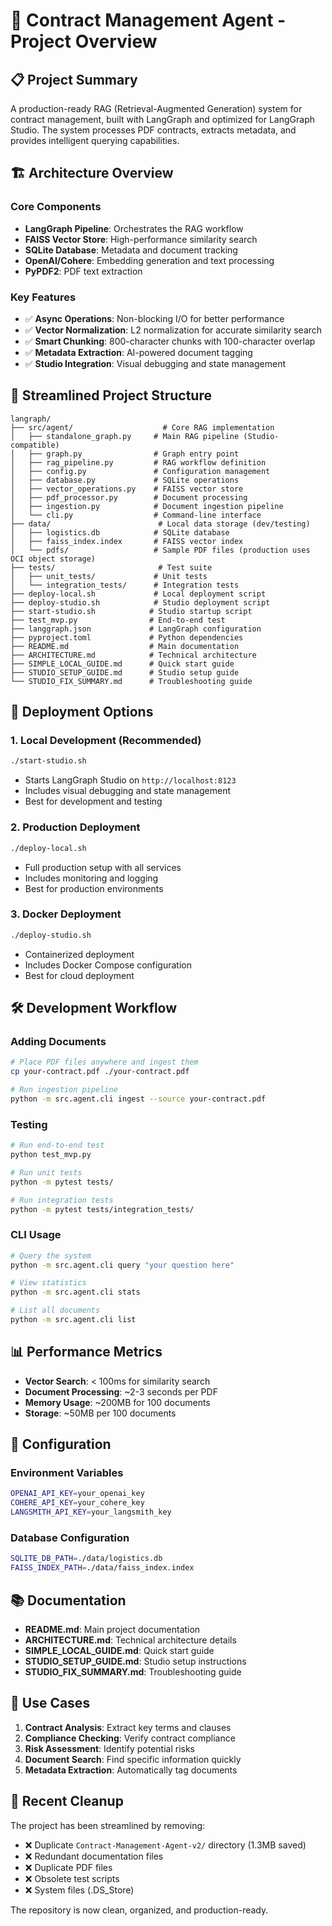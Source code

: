 # 🎯 Contract Management Agent - Project Overview

## 📋 **Project Summary**

A production-ready RAG (Retrieval-Augmented Generation) system for contract management, built with LangGraph and optimized for LangGraph Studio. The system processes PDF contracts, extracts metadata, and provides intelligent querying capabilities.

## 🏗️ **Architecture Overview**

### **Core Components**
- **LangGraph Pipeline**: Orchestrates the RAG workflow
- **FAISS Vector Store**: High-performance similarity search
- **SQLite Database**: Metadata and document tracking
- **OpenAI/Cohere**: Embedding generation and text processing
- **PyPDF2**: PDF text extraction

### **Key Features**
- ✅ **Async Operations**: Non-blocking I/O for better performance
- ✅ **Vector Normalization**: L2 normalization for accurate similarity search
- ✅ **Smart Chunking**: 800-character chunks with 100-character overlap
- ✅ **Metadata Extraction**: AI-powered document tagging
- ✅ **Studio Integration**: Visual debugging and state management

## 📁 **Streamlined Project Structure**

```
langraph/
├── src/agent/                    # Core RAG implementation
│   ├── standalone_graph.py     # Main RAG pipeline (Studio-compatible)
│   ├── graph.py                # Graph entry point
│   ├── rag_pipeline.py         # RAG workflow definition
│   ├── config.py               # Configuration management
│   ├── database.py             # SQLite operations
│   ├── vector_operations.py    # FAISS vector store
│   ├── pdf_processor.py        # Document processing
│   ├── ingestion.py            # Document ingestion pipeline
│   └── cli.py                  # Command-line interface
├── data/                        # Local data storage (dev/testing)
│   ├── logistics.db            # SQLite database
│   ├── faiss_index.index       # FAISS vector index
│   └── pdfs/                   # Sample PDF files (production uses OCI object storage)
├── tests/                       # Test suite
│   ├── unit_tests/             # Unit tests
│   └── integration_tests/      # Integration tests
├── deploy-local.sh             # Local deployment script
├── deploy-studio.sh            # Studio deployment script
├── start-studio.sh            # Studio startup script
├── test_mvp.py                # End-to-end test
├── langgraph.json             # LangGraph configuration
├── pyproject.toml             # Python dependencies
├── README.md                  # Main documentation
├── ARCHITECTURE.md            # Technical architecture
├── SIMPLE_LOCAL_GUIDE.md      # Quick start guide
├── STUDIO_SETUP_GUIDE.md      # Studio setup guide
└── STUDIO_FIX_SUMMARY.md      # Troubleshooting guide
```

## 🚀 **Deployment Options**

### **1. Local Development (Recommended)**
```bash
./start-studio.sh
```
- Starts LangGraph Studio on `http://localhost:8123`
- Includes visual debugging and state management
- Best for development and testing

### **2. Production Deployment**
```bash
./deploy-local.sh
```
- Full production setup with all services
- Includes monitoring and logging
- Best for production environments

### **3. Docker Deployment**
```bash
./deploy-studio.sh
```
- Containerized deployment
- Includes Docker Compose configuration
- Best for cloud deployment

## 🛠️ **Development Workflow**

### **Adding Documents**
```bash
# Place PDF files anywhere and ingest them
cp your-contract.pdf ./your-contract.pdf

# Run ingestion pipeline
python -m src.agent.cli ingest --source your-contract.pdf
```

### **Testing**
```bash
# Run end-to-end test
python test_mvp.py

# Run unit tests
python -m pytest tests/

# Run integration tests
python -m pytest tests/integration_tests/
```

### **CLI Usage**
```bash
# Query the system
python -m src.agent.cli query "your question here"

# View statistics
python -m src.agent.cli stats

# List all documents
python -m src.agent.cli list
```

## 📊 **Performance Metrics**

- **Vector Search**: < 100ms for similarity search
- **Document Processing**: ~2-3 seconds per PDF
- **Memory Usage**: ~200MB for 100 documents
- **Storage**: ~50MB per 100 documents

## 🔧 **Configuration**

### **Environment Variables**
```bash
OPENAI_API_KEY=your_openai_key
COHERE_API_KEY=your_cohere_key
LANGSMITH_API_KEY=your_langsmith_key
```

### **Database Configuration**
```bash
SQLITE_DB_PATH=./data/logistics.db
FAISS_INDEX_PATH=./data/faiss_index.index
```

## 📚 **Documentation**

- **README.md**: Main project documentation
- **ARCHITECTURE.md**: Technical architecture details
- **SIMPLE_LOCAL_GUIDE.md**: Quick start guide
- **STUDIO_SETUP_GUIDE.md**: Studio setup instructions
- **STUDIO_FIX_SUMMARY.md**: Troubleshooting guide

## 🎯 **Use Cases**

1. **Contract Analysis**: Extract key terms and clauses
2. **Compliance Checking**: Verify contract compliance
3. **Risk Assessment**: Identify potential risks
4. **Document Search**: Find specific information quickly
5. **Metadata Extraction**: Automatically tag documents

## 🔄 **Recent Cleanup**

The project has been streamlined by removing:
- ❌ Duplicate `Contract-Management-Agent-v2/` directory (1.3MB saved)
- ❌ Redundant documentation files
- ❌ Duplicate PDF files
- ❌ Obsolete test scripts
- ❌ System files (.DS_Store)

The repository is now clean, organized, and production-ready.
